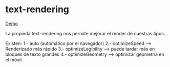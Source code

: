 # text-rendering

[Demo](https://htmlpreview.github.io/?https://github.com/gabrielseco/css-visual-dictionary/blob/master/src/chapter-05/05-text-rendering/index.html)

La propieda text-rendering nos permite mejorar el render de nuestras tipos.

Existen:
1.- auto (automático por el navegador)
2.- optimizeSpeed --> Renderizado más rápido
3.- optimizeLegibility --> puede tardar más en bloques de texto grandes
4.- optimizeGeometry --> optimizar geometría en el móvil.
